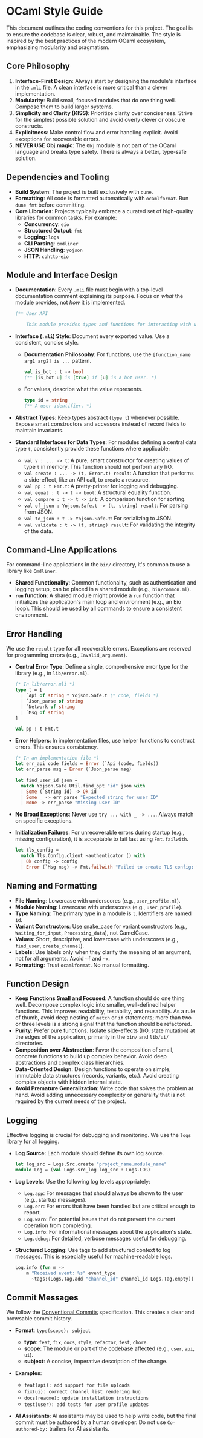 # OCaml Style Guide

This document outlines the coding conventions for this project. The goal is to
ensure the codebase is clear, robust, and maintainable. The style is inspired
by the best practices of the modern OCaml ecosystem, emphasizing modularity and
pragmatism.

## Core Philosophy

1.  **Interface-First Design**: Always start by designing the module's
    interface in the `.mli` file. A clean interface is more critical than a
    clever implementation.
2.  **Modularity**: Build small, focused modules that do one thing well. Compose
    them to build larger systems.
3.  **Simplicity and Clarity (KISS)**: Prioritize clarity over conciseness.
    Strive for the simplest possible solution and avoid overly clever or obscure
    constructs.
4.  **Explicitness**: Make control flow and error handling explicit. Avoid
    exceptions for recoverable errors.
5.  **NEVER USE Obj.magic**: The `Obj` module is not part of the OCaml language
    and breaks type safety. There is always a better, type-safe solution.

## Dependencies and Tooling

-   **Build System**: The project is built exclusively with `dune`.
-   **Formatting**: All code is formatted automatically with `ocamlformat`. Run
    `dune fmt` before committing.
-   **Core Libraries**: Projects typically embrace a curated set of high-quality
    libraries for common tasks. For example:
    -   **Concurrency**: `eio`
    -   **Structured Output**: `fmt`
    -   **Logging**: `logs`
    -   **CLI Parsing**: `cmdliner`
    -   **JSON Handling**: `yojson`
    -   **HTTP**: `cohttp-eio`

## Module and Interface Design

-   **Documentation**: Every `.mli` file must begin with a top-level
    documentation comment explaining its purpose. Focus on *what* the module
    provides, not *how* it is implemented.

    ```ocaml
    (** User API

        This module provides types and functions for interacting with users. *)
    ```

-   **Interface (`.mli`) Style**: Document every exported value. Use a
    consistent, concise style.
    -   **Documentation Philosophy**: For functions, use the
        `[function_name arg1 arg2] is ...` pattern.
        ```ocaml
        val is_bot : t -> bool
        (** [is_bot u] is [true] if [u] is a bot user. *)
        ```
    -   For values, describe what the value represents.
        ```ocaml
        type id = string
        (** A user identifier. *)
        ```

-   **Abstract Types**: Keep types abstract (`type t`) whenever possible. Expose
    smart constructors and accessors instead of record fields to maintain
    invariants.

-   **Standard Interfaces for Data Types**: For modules defining a central data
    type `t`, consistently provide these functions where applicable:
    -   `val v : ... -> t`: A pure, smart constructor for creating values of
        type `t` in memory. This function should not perform any I/O.
    -   `val create : ... -> (t, Error.t) result`: A function that performs a
        side-effect, like an API call, to create a resource.
    -   `val pp : t Fmt.t`: A pretty-printer for logging and debugging.
    -   `val equal : t -> t -> bool`: A structural equality function.
    -   `val compare : t -> t -> int`: A comparison function for sorting.
    -   `val of_json : Yojson.Safe.t -> (t, string) result`: For parsing from
        JSON.
    -   `val to_json : t -> Yojson.Safe.t`: For serializing to JSON.
    -   `val validate : t -> (t, string) result`: For validating the integrity
        of the data.

## Command-Line Applications

For command-line applications in the `bin/` directory, it's common to use a
library like `Cmdliner`.

-   **Shared Functionality**: Common functionality, such as authentication and
    logging setup, can be placed in a shared module (e.g., `bin/common.ml`).
-   **`run` function**: A shared module might provide a `run` function that
    initializes the application's main loop and environment (e.g., an Eio
    loop). This should be used by all commands to ensure a consistent
    environment.

## Error Handling

We use the `result` type for all recoverable errors. Exceptions are reserved
for programming errors (e.g., `Invalid_argument`).

-   **Central Error Type**: Define a single, comprehensive error type for the
    library (e.g., in `lib/error.ml`).

    ```ocaml
    (* In lib/error.mli *)
    type t = [
      | `Api of string * Yojson.Safe.t (* code, fields *)
      | `Json_parse of string
      | `Network of string
      | `Msg of string
    ]

    val pp : t Fmt.t
    ```

-   **Error Helpers**: In implementation files, use helper functions to
    construct errors. This ensures consistency.

    ```ocaml
    (* In an implementation file *)
    let err_api code fields = Error (`Api (code, fields))
    let err_parse msg = Error (`Json_parse msg)

    let find_user_id json =
      match Yojson.Safe.Util.find_opt "id" json with
      | Some (`String id) -> Ok id
      | Some _ -> err_parse "Expected string for user ID"
      | None -> err_parse "Missing user ID"
    ```

-   **No Broad Exceptions**: Never use `try ... with _ -> ...`. Always match on
    specific exceptions.

-   **Initialization Failures**: For unrecoverable errors during startup (e.g.,
    missing configuration), it is acceptable to fail fast using `Fmt.failwith`.

    ```ocaml
    let tls_config =
      match Tls.Config.client ~authenticator () with
      | Ok config -> config
      | Error (`Msg msg) -> Fmt.failwith "Failed to create TLS config: %s" msg
    ```

## Naming and Formatting

-   **File Naming**: Lowercase with underscores (e.g., `user_profile.ml`).
-   **Module Naming**: Lowercase with underscores (e.g., `user_profile`).
-   **Type Naming**: The primary type in a module is `t`. Identifiers are named
    `id`.
-   **Variant Constructors**: Use snake_case for variant constructors (e.g.,
    `Waiting_for_input`, `Processing_data`), not CamelCase.
-   **Values**: Short, descriptive, and lowercase with underscores (e.g.,
    `find_user`, `create_channel`).
-   **Labels**: Use labels only when they clarify the meaning of an argument, not
    for all arguments. Avoid `~f` and `~x`.
-   **Formatting**: Trust `ocamlformat`. No manual formatting.

## Function Design

-   **Keep Functions Small and Focused**: A function should do one thing well.
    Decompose complex logic into smaller, well-defined helper functions. This
    improves readability, testability, and reusability. As a rule of thumb,
    avoid deep nesting of `match` or `if` statements; more than two or three
    levels is a strong signal that the function should be refactored.
-   **Purity**: Prefer pure functions. Isolate side-effects (I/O, state
    mutation) at the edges of the application, primarily in the `bin/` and
    `lib/ui/` directories.
-   **Composition over Abstraction**: Favor the composition of small, concrete
    functions to build up complex behavior. Avoid deep abstractions and complex
    class hierarchies.
-   **Data-Oriented Design**: Design functions to operate on simple, immutable
    data structures (records, variants, etc.). Avoid creating complex objects
    with hidden internal state.
-   **Avoid Premature Generalization**: Write code that solves the problem at
    hand. Avoid adding unnecessary complexity or generality that is not required
    by the current needs of the project.

## Logging

Effective logging is crucial for debugging and monitoring. We use the `logs`
library for all logging.

-   **Log Source**: Each module should define its own log source.

    ```ocaml
    let log_src = Logs.Src.create "project_name.module_name"
    module Log = (val Logs.src_log log_src : Logs.LOG)
    ```

-   **Log Levels**: Use the following log levels appropriately:
    -   `Log.app`: For messages that should always be shown to the user (e.g.,
        startup messages).
    -   `Log.err`: For errors that have been handled but are critical enough to
        report.
    -   `Log.warn`: For potential issues that do not prevent the current
        operation from completing.
    -   `Log.info`: For informational messages about the application's state.
    -   `Log.debug`: For detailed, verbose messages useful for debugging.

-   **Structured Logging**: Use tags to add structured context to log messages.
    This is especially useful for machine-readable logs.

    ```ocaml
    Log.info (fun m ->
        m "Received event: %s" event_type
          ~tags:(Logs.Tag.add "channel_id" channel_id Logs.Tag.empty))
    ```

## Commit Messages

We follow the [Conventional Commits](https://www.conventionalcommits.org/)
specification. This creates a clear and browsable commit history.

-   **Format**: `type(scope): subject`
    -   **type**: `feat`, `fix`, `docs`, `style`, `refactor`, `test`, `chore`.
    -   **scope**: The module or part of the codebase affected (e.g., `user`,
        `api`, `ui`).
    -   **subject**: A concise, imperative description of the change.

-   **Examples**:
    -   `feat(api): add support for file uploads`
    -   `fix(ui): correct channel list rendering bug`
    -   `docs(readme): update installation instructions`
    -   `test(user): add tests for user profile updates`

-   **AI Assistants**: AI assistants may be used to help write code, but the
    final commit must be authored by a human developer. Do not use
    `Co-authored-by:` trailers for AI assistants.
